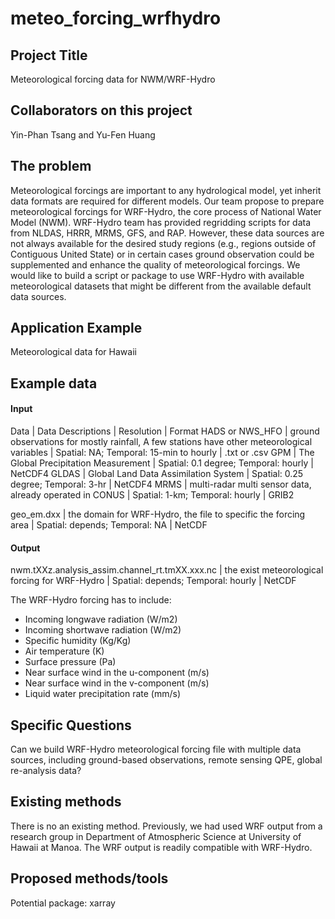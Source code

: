 # meteo_forcing_wrfhydro
## Project Title 
Meteorological forcing data for NWM/WRF-Hydro 
## Collaborators on this project 
Yin-Phan Tsang and Yu-Fen Huang 
## The problem 
Meteorological forcings are important to any hydrological model, yet inherit data formats are required for different models. Our team propose to prepare meteorological forcings for WRF-Hydro, the core process of National Water Model (NWM). WRF-Hydro team has provided regridding scripts for data from NLDAS, HRRR, MRMS, GFS, and RAP. However, these data sources are not always available for the desired study regions (e.g., regions outside of Contiguous United State) or in certain cases ground observation could be supplemented and enhance the quality of meteorological forcings. We would like to build a script or package to use WRF-Hydro with available meteorological datasets that might be different from the available default data sources.

## Application Example
Meteorological data for Hawaii

## Example data
#### Input
Data | Data Descriptions | Resolution | Format
HADS or NWS_HFO | ground observations for mostly rainfall, A few stations have other meteorological variables | Spatial: NA; Temporal: 15-min to hourly | .txt or .csv
GPM | The Global Precipitation Measurement | Spatial: 0.1 degree; Temporal: hourly | NetCDF4
GLDAS | Global Land Data Assimilation System | Spatial: 0.25 degree; Temporal: 3-hr | NetCDF4
MRMS | multi-radar multi sensor data, already operated in CONUS | Spatial: 1-km; Temporal: hourly | GRIB2

geo_em.dxx | the domain for WRF-Hydro, the file to specific the forcing area | Spatial: depends; Temporal: NA | NetCDF

#### Output
nwm.tXXz.analysis_assim.channel_rt.tmXX.xxx.nc | the exist meteorological forcing for WRF-Hydro | Spatial: depends; Temporal: hourly | NetCDF

The WRF-Hydro forcing has to include:
* Incoming longwave radiation (W/m2)
* Incoming shortwave radiation (W/m2)
* Specific humidity (Kg/Kg)
* Air temperature (K)
* Surface pressure (Pa)
* Near surface wind in the u-component (m/s)
* Near surface wind in the v-component (m/s)
* Liquid water precipitation rate (mm/s)

## Specific Questions
Can we build WRF-Hydro meteorological forcing file with multiple data sources, including ground-based observations, remote sensing QPE, global re-analysis data?

## Existing methods
There is no an existing method. Previously, we had used WRF output from a research group in Department of Atmospheric Science at University of Hawaii at Manoa. The WRF output is readily compatible with WRF-Hydro. 
## Proposed methods/tools
Potential package: xarray

